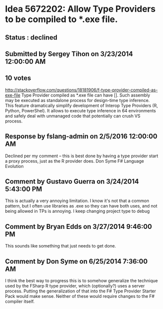 # Idea 5672202: Allow Type Providers to be compiled to *.exe file. #

## Status : declined

## Submitted by Sergey Tihon on 3/23/2014 12:00:00 AM

## 10 votes

http://stackoverflow.com/questions/18181906/f-type-provider-compiled-as-exe-file
Type Provider compiled as *.exe file can have [<EntryPoint>]. Such assembly may be executed as standalone process for design-time type inference.
This feature dramatically simplify development of Interop Type Providers (R, Python, PowerShel). It allows to execute type inference in 64 environments and safely deal with unmanaged code that potentially can crush VS process.

## Response by fslang-admin on 2/5/2016 12:00:00 AM

Declined per my comment – this is best done by having a type provider start a proxy process, just as the R provider does.
Don Syme
F# Language Evolution


## Comment by Gustavo Guerra on 3/24/2014 5:43:00 PM

This is actually a very annoying limitation. I know it's not that a common pattern, but I often use libraries as .exe so they can have both uses, and not being allowed in TPs is annoying. I keep changing project type to debug

## Comment by Bryan Edds on 3/27/2014 9:46:00 PM

This sounds like something that just needs to get done.

## Comment by Don Syme on 6/25/2014 7:36:00 AM

I think the best way to progress this is to somehow generalize the technique used by the FSharp R type provider, which (optionally?) uses a server process. Putting the generalization of that into the F# Type Provider Starter Pack would make sense.
Neither of these would require changes to the F# compiler itself.
